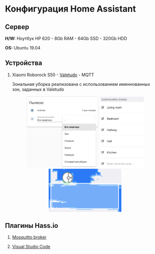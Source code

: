# Конфигурация Home Assistant

## Сервер

**H/W:** Ноутбук HP 620 - 8Gb RAM - 64Gb SSD - 320Gb HDD

**OS:** Ubuntu 19.04

## Устройства

1. Xiaomi Roborock S50 - [Valetudo](https://github.com/Hypfer/Valetudo) - MQTT

    Зональная уборка реализована с использованием именнованных зон, заданных в Valetudo

    <p align='center'>
      <img src='./.github/screenshots/ha-vacuum-card.png' width='50%' />
      <img src='./.github/screenshots/zones-in-valetudo.png' width='30%' />
      <img src='./.github/screenshots/zone-map-in-valetudo.png' width='50%' />
    </p>

## Плагины Hass.io

1. [Mosquitto broker](https://home-assistant.io/addons/mosquitto)

1. [Visual Studio Code](https://github.com/hassio-addons/addon-vscode)

